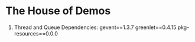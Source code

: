 # The House of Demos

1. Thread and Queue
   Dependencies:
	gevent==1.3.7
	greenlet==0.4.15
	pkg-resources==0.0.0
